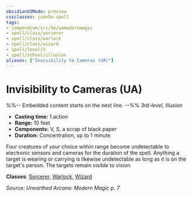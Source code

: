 ```yaml
---
obsidianUIMode: preview
cssclasses: json5e-spell
tags:
- compendium/src/5e/uamodernmagic
- spell/class/sorcerer
- spell/class/warlock
- spell/class/wizard
- spell/level/3
- spell/school/illusion
aliases: ["Invisibility to Cameras (UA)"]
---
```

# Invisibility to Cameras (UA)
%%-- Embedded content starts on the next line. --%%
*3rd-level, Illusion*  

- **Casting time:** 1 action
- **Range:** 10 feet
- **Components:** V, S, a scrap of black paper
- **Duration:** Concentration, up to 1 minute

Four creatures of your choice within range become undetectable to electronic sensors and cameras for the duration of the spell. Anything a target is wearing or carrying is likewise undetectable as long as it is on the target's person. The targets remain visible to vision.

**Classes**: [Sorcerer](/Systems/5e/classes/sorcerer.md), [Warlock](/Systems/5e/classes/warlock.md), [Wizard](/Systems/5e/classes/wizard.md)

*Source: Unearthed Arcana: Modern Magic p. 7*
